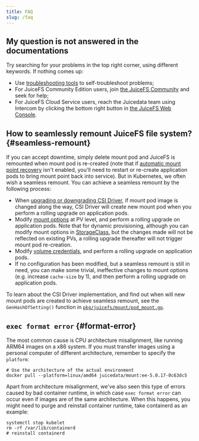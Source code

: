 ```yaml
---
title: FAQ
slug: /faq
---
```


## My question is not answered in the documentations

Try searching for your problems in the top right corner, using different keywords. If nothing comes up:

* Use [troubleshooting tools](./administration/troubleshooting.md#tools) to self-troubleshoot problems;
* For JuiceFS Community Edition users, join [the JuiceFS Community](https://juicefs.com/en/community) and seek for help;
* For JuiceFS Cloud Service users, reach the Juicedata team using Intercom by clicking the bottom right button in [the JuiceFS Web Console](https://juicefs.com/console).

## How to seamlessly remount JuiceFS file system? {#seamless-remount}

If you can accept downtime, simply delete mount pod and JuiceFS is remounted when mount pod is re-created (note that if [automatic mount point recovery](./guide/configurations.md#automatic-mount-point-recovery) isn't enabled, you'll need to restart or re-create application pods to bring mount point back into service). But in Kubernetes, we often wish a seamless remount. You can achieve a seamless remount by the following process:

* When [upgrading or downgrading CSI Driver](./administration/upgrade-csi-driver.md), if mount pod image is changed along the way, CSI Driver will create new mount pod when you perform a rolling upgrade on application pods.
* Modify [mount options](./guide/configurations.md#mount-options) at PV level, and perform a rolling upgrade on application pods. Note that for dynamic provisioning, although you can modify mount options in [StorageClass](./guide/pv.md#create-storage-class), but the changes made will not be reflected on existing PVs, a rolling upgrade thereafter will not trigger mount pod re-creation.
* Modify [volume credentials](./guide/pv.md#volume-credentials), and perform a rolling upgrade on application pods.
* If no configuration has been modified, but a seamless remount is still in need, you can make some trivial, ineffective changes to mount options (e.g. increase `cache-size` by 1), and then perform a rolling upgrade on application pods.

To learn about the CSI Driver implementation, and find out when will new mount pods are created to achieve seamless remount, see the `GenHashOfSetting()` function in [`pkg/juicefs/mount/pod_mount.go`](https://github.com/juicedata/juicefs-csi-driver/blob/master/pkg/juicefs/mount/pod_mount.go).

## `exec format error` {#format-error}

The most common cause is CPU architecture misalignment, like running ARM64 images on a x86 system. If you must transfer images using a personal computer of different architecture, remember to specify the `platform`:

```shell
# Use the architecture of the actual environment
docker pull --platform=linux/amd64 juicedata/mount:ee-5.0.17-0c63dc5
```

Apart from architecture misalignment, we've also seen this type of errors caused by bad container runtime, in which case `exec format error` can occur even if images are of the same architecture. When this happens, you might need to purge and reinstall container runtime, take containerd as an example:

```shell
systemctl stop kubelet
rm -rf /var/lib/containerd
# reinstall containerd
```
